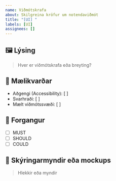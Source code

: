 ```yaml
---
name: Viðmótskrafa
about: Skilgreina kröfur um notendaviðmót
title: "[UI] "
labels: [UI]
assignees: []
---
```


## 🖼️ Lýsing
> Hver er viðmótskrafa eða breyting?

## 📐 Mælikvarðar
- Aðgengi (Accessibility): [ ]
- Svarhraði: [ ]
- Mælt viðmótssvæði: [ ]

## 🎯 Forgangur
- [ ] MUST
- [ ] SHOULD
- [ ] COULD

## 🧷 Skýringarmyndir eða mockups
> Hlekkir eða myndir
